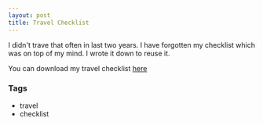 ```yaml
---
layout: post
title: Travel Checklist
---
```


I didn't trave that often in last two years. I have forgotten my checklist which was on top of my mind. I wrote it down to reuse it.

You can download my travel checklist [here](../resources/221222_travel_checklist.pdf)

### Tags

- travel
- checklist
